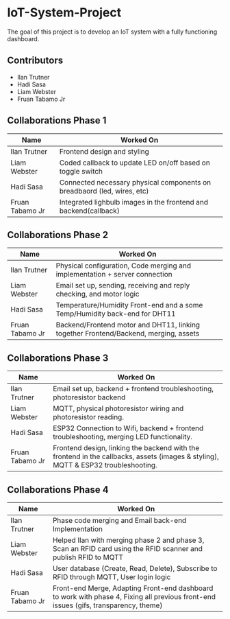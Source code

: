 # IoT-System-Project

The goal of this project is to develop an IoT system with a fully functioning dashboard.

## Contributors

- Ilan Trutner
- Hadi Sasa
- Liam Webster
- Fruan Tabamo Jr

## Collaborations Phase 1

| Name            | Worked On                                                                   |
| --------------- | --------------------------------------------------------------------------- |
| Ilan Trutner    | Frontend design and styling |
| Liam Webster    | Coded callback to update LED on/off based on toggle switch |
| Hadi Sasa       | Connected necessary physical components on breadbaord (led, wires, etc)|
| Fruan Tabamo Jr | Integrated lighbulb images in the frontend and backend(callback)|

## Collaborations Phase 2

| Name            | Worked On                                                                   |
| --------------- | --------------------------------------------------------------------------- |
| Ilan Trutner    | Physical configuration, Code merging and implementation + server connection |
| Liam Webster    | Email set up, sending, receiving and reply checking, and motor logic  |
| Hadi Sasa       | Temperature/Humidity Front-end and a some Temp/Humidity back-end for DHT11  |
| Fruan Tabamo Jr | Backend/Frontend motor and DHT11, linking together Frontend/Backend, merging, assets|

## Collaborations Phase 3

| Name            | Worked On                                                                   |
| --------------- | --------------------------------------------------------------------------- |
| Ilan Trutner    | Email set up, backend + frontend troubleshooting, photoresistor backend     |
| Liam Webster    | MQTT, physical photoresistor wiring and photoresistor reading.  |
| Hadi Sasa       | ESP32 Connection to Wifi, backend + frontend troubleshooting, merging LED functionality.  |
| Fruan Tabamo Jr | Frontend design, linking the backend with the frontend in the callbacks, assets (images & styling), MQTT & ESP32 troubleshooting.  |

## Collaborations Phase 4

| Name            | Worked On                                                                   |
| --------------- | --------------------------------------------------------------------------- |
| Ilan Trutner    | Phase code merging and Email back-end Implementation             |
| Liam Webster    | Helped Ilan with merging phase 2 and phase 3, Scan an RFID card using the RFID scanner and publish RFID to MQTT |
| Hadi Sasa       | User database (Create, Read, Delete), Subscribe to RFID through MQTT, User login logic |
| Fruan Tabamo Jr | Front-end Merge, Adapting Front-end dashboard to work with phase 4, Fixing all previous front-end issues (gifs, transparency, theme) |
